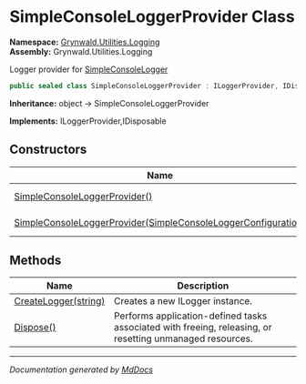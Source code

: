 ﻿<!--  
  <auto-generated>   
    The contents of this file were generated by a tool.  
    Changes to this file may be list if the file is regenerated  
  </auto-generated>   
-->

# SimpleConsoleLoggerProvider Class

**Namespace:** [Grynwald.Utilities.Logging](../index.md)  
**Assembly:** Grynwald.Utilities.Logging

Logger provider for [SimpleConsoleLogger](../SimpleConsoleLogger/index.md)

```csharp
public sealed class SimpleConsoleLoggerProvider : ILoggerProvider, IDisposable
```

**Inheritance:** object → SimpleConsoleLoggerProvider

**Implements:** ILoggerProvider,IDisposable

## Constructors

| Name                                                                                                                                               | Description                                               |
| -------------------------------------------------------------------------------------------------------------------------------------------------- | --------------------------------------------------------- |
| [SimpleConsoleLoggerProvider()](constructors/index.md#simpleconsoleloggerprovider)                                                                 | Initializes a new instance of SimpleConsoleLoggerProvider |
| [SimpleConsoleLoggerProvider(SimpleConsoleLoggerConfiguration)](constructors/index.md#simpleconsoleloggerprovidersimpleconsoleloggerconfiguration) | Initializes a new instance of SimpleConsoleLoggerProvider |

## Methods

| Name                                            | Description                                                                                               |
| ----------------------------------------------- | --------------------------------------------------------------------------------------------------------- |
| [CreateLogger(string)](methods/CreateLogger.md) | Creates a new ILogger instance.                                                                           |
| [Dispose()](methods/Dispose.md)                 | Performs application\-defined tasks associated with freeing, releasing, or resetting unmanaged resources. |

___

*Documentation generated by [MdDocs](https://github.com/ap0llo/mddocs)*
